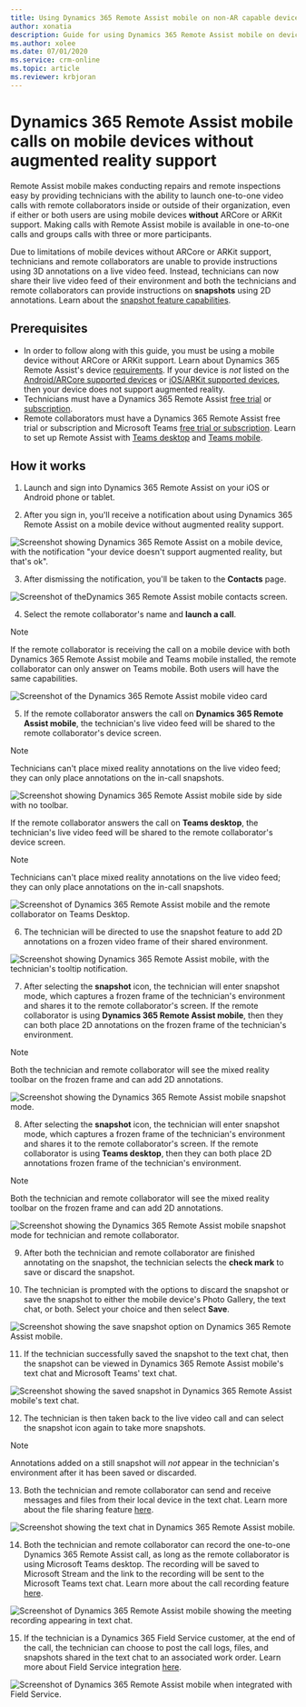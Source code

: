 ```yaml
---
title: Using Dynamics 365 Remote Assist mobile on non-AR capable devices 
author: xonatia
description: Guide for using Dynamics 365 Remote Assist mobile on devices without AR capabilities.
ms.author: xolee
ms.date: 07/01/2020
ms.service: crm-online
ms.topic: article
ms.reviewer: krbjoran
---
```

# Dynamics 365 Remote Assist mobile calls on mobile devices without augmented reality support

Remote Assist mobile makes conducting repairs and remote inspections easy by providing technicians with the ability to launch one-to-one video calls with remote collaborators inside or outside of their organization, even if either or both users are using mobile devices **without** ARCore or ARKit support. Making calls with Remote Assist mobile is available in one-to-one calls and groups calls with three or more participants. 

Due to limitations of mobile devices without ARCore or ARKit support, technicians and remote collaborators are unable to provide instructions using 3D annotations on a live video feed. Instead, technicians can now share their live video feed of their environment and both the technicians and remote collaborators can provide instructions on **snapshots** using 2D annotations. Learn about the [snapshot feature capabilities](https://docs.microsoft.com/dynamics365/mixed-reality/remote-assist/mobile-app/annotate-snapshot).

## Prerequisites

- In order to follow along with this guide, you must be using a mobile device without ARCore or ARKit support. Learn about Dynamics 365 Remote Assist's device [requirements](https://docs.microsoft.com/dynamics365/mixed-reality/remote-assist/requirements). If your device is *not* listed on the [Android/ARCore supported devices](https://developers.google.com/ar/discover/supported-devices) or [iOS/ARKit supported devices](https://developers.google.com/ar/discover/supported-devices#ios), then your device does not support augmented reality.
- Technicians must have a Dynamics 365 Remote Assist [free trial](https://docs.microsoft.com/dynamics365/mixed-reality/remote-assist/try-remote-assist) or [subscription](https://docs.microsoft.com/dynamics365/mixed-reality/remote-assist/buy-remote-assist).
- Remote collaborators must have a Dynamics 365 Remote Assist free trial or subscription and Microsoft Teams [free trial or subscription](https://www.microsoft.com/microsoft-365/microsoft-teams/group-chat-software). Learn to set up Remote Assist with [Teams desktop](https://docs.microsoft.com/dynamics365/mixed-reality/remote-assist/teams-pc-all) and [Teams mobile](https://docs.microsoft.com/dynamics365/mixed-reality/remote-assist/teams-mobile-all).

## How it works

1. Launch and sign into Dynamics 365 Remote Assist on your iOS or Android phone or tablet.

2. After you sign in, you'll receive a notification about using Dynamics 365 Remote Assist on a mobile device without augmented reality support.

![Screenshot showing Dynamics 365 Remote Assist on a mobile device, with the notification "your device doesn't support augmented reality, but that's ok".](./media/2a.png "AR Notification")

3. After dismissing the notification, you'll be taken to the **Contacts** page.

![Screenshot of theDynamics 365 Remote Assist mobile contacts screen.](./media/2b.png "Contacts")

4. Select the remote collaborator's name and **launch a call**.

  > [!NOTE]
  > If the remote collaborator is receiving the call on a mobile device with both Dynamics 365 Remote Assist mobile and Teams mobile installed, the remote collaborator can only answer on Teams mobile. Both users will have the same capabilities.

![Screenshot of the Dynamics 365 Remote Assist mobile video card](./media/3a.png "Video Card")

5. If the remote collaborator answers the call on **Dynamics 365 Remote Assist mobile**, the technician's live video feed will be shared to the remote collaborator's device screen.

> [!NOTE]
> Technicians can't place mixed reality annotations on the live video feed; they can only place annotations on the in-call snapshots.

![Screenshot showing Dynamics 365 Remote Assist mobile side by side with no toolbar.](./media/ram-ram_notoolbar.png)

   If the remote collaborator answers the call on **Teams desktop**, the technician's live video feed will be shared to the remote collaborator's device screen.

> [!NOTE]
> Technicians can't place mixed reality annotations on the live video feed; they can only place annotations on the in-call snapshots.

![Screenshot of Dynamics 365 Remote Assist mobile and the remote collaborator on Teams Desktop.](../media/ram-teams-notoolbar.png "RAM-Teams")

6. The technician will be directed to use the snapshot feature to add 2D annotations on a frozen video frame of their shared environment.

![Screenshot showing Dynamics 365 Remote Assist mobile, with the technician's tooltip notification.](./media/01.05-call-nonar-1.png "Tool tip")

7. After selecting the **snapshot** icon, the technician will enter snapshot mode, which captures a frozen frame of the technician's environment and shares it to the remote collaborator's screen. If the remote collaborator is using **Dynamics 365 Remote Assist mobile**, then they can both place 2D annotations on the frozen frame of the technician's environment.

> [!NOTE]
> Both the technician and remote collaborator will see the mixed reality toolbar on the frozen frame and can add 2D annotations.

![Screenshot showing the Dynamics 365 Remote Assist mobile snapshot mode.](./media/ram-ram-ff.png)

8. After selecting the **snapshot** icon, the technician will enter snapshot mode, which captures a frozen frame of the technician's environment and shares it to the remote collaborator's screen. If the remote collaborator is using **Teams desktop**, then they can both place 2D annotations frozen frame of the technician's environment.

> [!NOTE]
> Both the technician and remote collaborator will see the mixed reality toolbar on the frozen frame and can add 2D annotations.

![Screenshot showing the Dynamics 365 Remote Assist mobile snapshot mode for technician and remote collaborator.](./media/ram-teams-ff.png)

9. After both the technician and remote collaborator are finished annotating on the snapshot, the technician selects the **check mark** to save or discard the snapshot.

10. The technician is prompted with the options to discard the snapshot or save the snapshot to either the mobile device's Photo Gallery, the text chat, or both. Select your choice and then select **Save**.

![Screenshot showing the save snapshot option on Dynamics 365 Remote Assist mobile.](./media/7a.png)

11.  If the technician successfully saved the snapshot to the text chat, then the snapshot can be viewed in Dynamics 365 Remote Assist mobile's text chat and Microsoft Teams' text chat.

![Screenshot showing the saved snapshot in Dynamics 365 Remote Assist mobile's text chat.](./media/06.20-chat-image-portrait.png)

12.  The technician is then taken back to the live video call and can select the snapshot icon again to take more snapshots.

> [!NOTE]
> Annotations added on a still snapshot will *not* appear in the technician's environment after it has been saved or discarded.

13. Both the technician and remote collaborator can send and receive messages and  files from their local device in the text chat. Learn more about the file sharing feature [here](https://docs.microsoft.com/dynamics365/mixed-reality/remote-assist/mobile-app/file-sharing).

![Screenshot showing the text chat in Dynamics 365 Remote Assist mobile.](./media/06.21-chat-doc.png)

14. Both the technician and remote collaborator can record the one-to-one Dynamics 365 Remote Assist call, as long as the remote collaborator is using Microsoft Teams desktop. The recording will be saved to Microsoft Stream and the link to the recording will be sent to the Microsoft Teams text chat. Learn more about the call recording feature [here](https://docs.microsoft.com/dynamics365/mixed-reality/remote-assist/mobile-app/call-recording).

![Screenshot of Dynamics 365 Remote Assist mobile showing the meeting recording appearing in text chat.](./media/11b.png)

15. If the technician is a Dynamics 365 Field Service customer, at the end of the call, the technician can choose to post the call logs, files, and snapshots shared in the text chat to an associated work order. Learn more about Field Service integration [here](https://docs.microsoft.com/dynamics365/mixed-reality/remote-assist/mobile-app/fs-integration).

![Screenshot of Dynamics 365 Remote Assist mobile when integrated with Field Service.](./media/12.png "Field Service")
